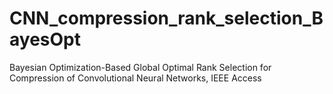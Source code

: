 # CNN_compression_rank_selection_BayesOpt
Bayesian Optimization-Based Global Optimal Rank Selection for Compression of Convolutional Neural Networks, IEEE Access
